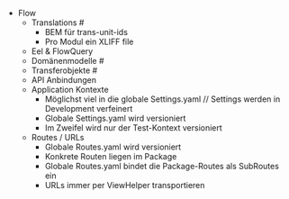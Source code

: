* Flow
  * Translations #
    * BEM für trans-unit-ids
    * Pro Modul ein XLIFF file
  * Eel & FlowQuery
  * Domänenmodelle #
  * Transferobjekte #
  * API Anbindungen
  * Application Kontexte
    * Möglichst viel in die globale Settings.yaml // Settings werden in Development verfeinert
    * Globale Settings.yaml wird versioniert
    * Im Zweifel wird nur der Test-Kontext versioniert
  * Routes / URLs
    * Globale Routes.yaml wird versioniert
    * Konkrete Routen liegen im Package
    * Globale Routes.yaml bindet die Package-Routes als SubRoutes ein
    * URLs immer per ViewHelper transportieren
